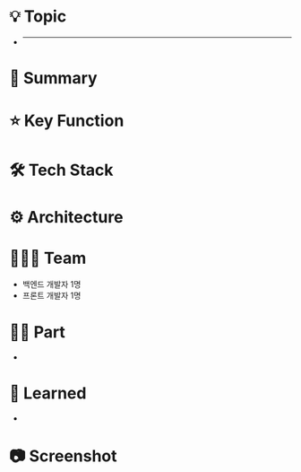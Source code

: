 # 💡 Topic

- ****




# 📝 Summary





# ⭐️ Key Function




 

# 🛠 Tech Stack





# ⚙️ Architecture





# 🧑🏻‍💻 Team

- 백엔드 개발자 1명
- 프론트 개발자 1명




# 🤚🏻 Part

- 



# 🤔 Learned

- 






# 📷 Screenshot


